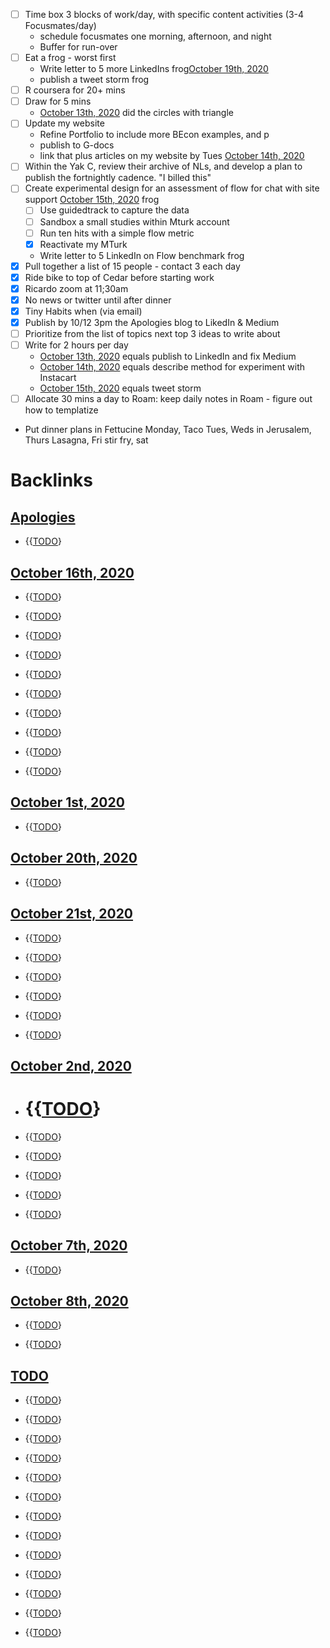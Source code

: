 - [ ] Time box 3 blocks of work/day, with specific content activities (3-4 Focusmates/day)
    - schedule focusmates one morning, afternoon, and night
    - Buffer for run-over
- [ ] Eat a frog - worst first 
    - Write letter to 5 more LinkedIns frog[October 19th, 2020](<October 19th, 2020.md>)
    - publish a tweet storm frog
- [ ] R coursera for 20+ mins
- [ ] Draw for 5 mins 
    - [October 13th, 2020](<October 13th, 2020.md>) did the circles with triangle
- [ ] Update my website 
    - Refine Portfolio to include more BEcon examples, and p
    - publish to G-docs 
    - link that plus articles on my website by Tues [October 14th, 2020](<October 14th, 2020.md>)
- [ ] Within the Yak C, review their archive of NLs, and develop a plan to publish the fortnightly cadence. "I billed this"
- [ ] Create experimental design for an assessment of flow for chat with site support [October 15th, 2020](<October 15th, 2020.md>) frog
    - [ ] Use guidedtrack to capture the data
    - [ ] Sandbox a small studies within Mturk account
    - [ ] Run ten hits with a simple flow metric
    - [x] Reactivate my MTurk
    - Write letter to 5 LinkedIn on Flow benchmark  frog
- [x] Pull together a list of 15 people - contact 3 each day
- [x] Ride bike to top of Cedar before starting work
- [x] Ricardo zoom at 11;30am
- [x] No news or twitter until after dinner
- [x] Tiny Habits when (via email) 
- [x] Publish by 10/12 3pm the Apologies blog to LikedIn & Medium
- [ ] Prioritize from the list of topics next top 3 ideas to write about
- [ ] Write for 2 hours per day
    - [October 13th, 2020](<October 13th, 2020.md>) equals publish to LinkedIn and fix Medium
    - [October 14th, 2020](<October 14th, 2020.md>) equals describe method for experiment with Instacart
    - [October 15th, 2020](<October 15th, 2020.md>) equals tweet storm
- [ ] Allocate 30 mins a day to Roam: keep daily notes in Roam - figure out how to templatize
- Put dinner plans in Fettucine Monday, Taco Tues,  Weds in Jerusalem, Thurs Lasagna, Fri stir fry, sat 

# Backlinks
## [Apologies](<Apologies.md>)
- {{[TODO](<TODO.md>)}

## [October 16th, 2020](<October 16th, 2020.md>)
- {{[TODO](<TODO.md>)}

- {{[TODO](<TODO.md>)}

- {{[TODO](<TODO.md>)}

- {{[TODO](<TODO.md>)}

- {{[TODO](<TODO.md>)}

- {{[TODO](<TODO.md>)}

- {{[TODO](<TODO.md>)}

- {{[TODO](<TODO.md>)}

- {{[TODO](<TODO.md>)}

- {{[TODO](<TODO.md>)}

## [October 1st, 2020](<October 1st, 2020.md>)
- {{[TODO](<TODO.md>)}

## [October 20th, 2020](<October 20th, 2020.md>)
- {{[TODO](<TODO.md>)}

## [October 21st, 2020](<October 21st, 2020.md>)
- {{[TODO](<TODO.md>)}

- {{[TODO](<TODO.md>)}

- {{[TODO](<TODO.md>)}

- {{[TODO](<TODO.md>)}

- {{[TODO](<TODO.md>)}

- {{[TODO](<TODO.md>)}

## [October 2nd, 2020](<October 2nd, 2020.md>)
- # {{[TODO](<TODO.md>)}

- {{[TODO](<TODO.md>)}

- {{[TODO](<TODO.md>)}

- {{[TODO](<TODO.md>)}

- {{[TODO](<TODO.md>)}

- {{[TODO](<TODO.md>)}

## [October 7th, 2020](<October 7th, 2020.md>)
- {{[TODO](<TODO.md>)}

## [October 8th, 2020](<October 8th, 2020.md>)
- {{[TODO](<TODO.md>)}

- {{[TODO](<TODO.md>)}

## [TODO](<TODO.md>)
- {{[TODO](<TODO.md>)}

- {{[TODO](<TODO.md>)}

- {{[TODO](<TODO.md>)}

- {{[TODO](<TODO.md>)}

- {{[TODO](<TODO.md>)}

- {{[TODO](<TODO.md>)}

- {{[TODO](<TODO.md>)}

- {{[TODO](<TODO.md>)}

- {{[TODO](<TODO.md>)}

- {{[TODO](<TODO.md>)}

- {{[TODO](<TODO.md>)}

- {{[TODO](<TODO.md>)}

- {{[TODO](<TODO.md>)}

